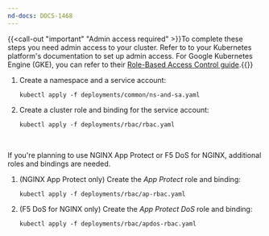 ```yaml
---
nd-docs: DOCS-1468
---
```


{{<call-out "important" "Admin access required" >}}To complete these steps you need admin access to your cluster. Refer to to your Kubernetes platform's documentation to set up admin access. For Google Kubernetes Engine (GKE), you can refer to their [Role-Based Access Control guide](https://cloud.google.com/kubernetes-engine/docs/how-to/role-based-access-control).{{</call-out>}}

1. Create a namespace and a service account:

    ```shell
    kubectl apply -f deployments/common/ns-and-sa.yaml
    ```

2. Create a cluster role and binding for the service account:

    ```shell
    kubectl apply -f deployments/rbac/rbac.yaml
    ```

<br>

If you're planning to use NGINX App Protect or F5 DoS for NGINX, additional roles and bindings are needed.

1. (NGINX App Protect only) Create the *App Protect* role and binding:

    ```shell
    kubectl apply -f deployments/rbac/ap-rbac.yaml
    ```

2. (F5 DoS for NGINX only) Create the *App Protect DoS* role and binding:

    ```shell
    kubectl apply -f deployments/rbac/apdos-rbac.yaml
    ```
